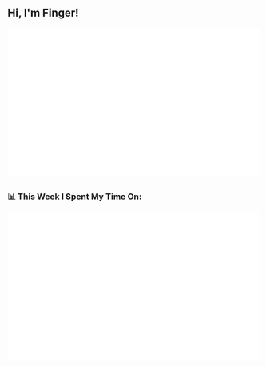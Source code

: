 <h2> Hi, I'm Finger!</h2>

<img align="right" src="https://raw.githubusercontent.com/spianmo/github-stats/master/generated/overview.svg#gh-light-mode-only">

<!-- <img align="right" height="160em" src="https://github-readme-stats-eight-theta.vercel.app/api/top-langs/?username=spianmo&layout=compact&langs_count=8&theme=algolia"/>	 -->
	
```go
package main

type Me struct {
	Name   string
	Job    string
	Code   string
	Skills string
}

func main() {
	me := &Me{
		Name:   "Finger",
		Job:    "Client-side Engineer",
		Code:   "Java, Kotlin, C#, Rust and C++ and Others",
		Skills: "Android, Security, Cross-platform client, NLP, CV, ASR ^o^",
	}
	_ = me
}
```


<h3>📊 This Week I Spent My Time On:</h3>
<img align='right' src="https://raw.githubusercontent.com/spianmo/github-stats/master/generated/languages.svg#gh-light-mode-only">

<!--START_SECTION:waka-->

```txt
Kotlin                 10 hrs 40 mins  ███████████████▓░░░░░░░░░   62.80 %
Bash                   1 hr 48 mins    ██▓░░░░░░░░░░░░░░░░░░░░░░   10.65 %
Java                   1 hr 17 mins    ██░░░░░░░░░░░░░░░░░░░░░░░   07.58 %
C++                    42 mins         █░░░░░░░░░░░░░░░░░░░░░░░░   04.16 %
textmate               39 mins         █░░░░░░░░░░░░░░░░░░░░░░░░   03.87 %
```

<!--END_SECTION:waka-->
